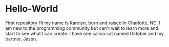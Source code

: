 # Hello-World
First repository
Hi my name is Karolyn, born and raised in Charlotte, NC. I am new to the programming community but can't wait to learn more and start to see what I can create. I have one calico cat named Oktober and my partner, Jason.

